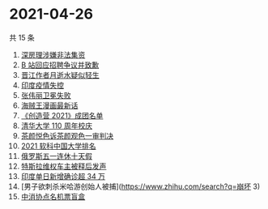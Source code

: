 # 2021-04-26

共 15 条

<!-- BEGIN ZHIHUSEARCH -->
<!-- 最后更新时间 Mon Apr 26 2021 15:06:40 GMT+0800 (China Standard Time) -->
1. [深房理涉嫌非法集资](https://www.zhihu.com/search?q=深房理)
1. [B 站回应招聘争议并致歉](https://www.zhihu.com/search?q=b站北邮)
1. [晋江作者月逝水疑似轻生](https://www.zhihu.com/search?q=月逝水)
1. [印度疫情失控](https://www.zhihu.com/search?q=印度疫情)
1. [张伟丽卫冕失败](https://www.zhihu.com/search?q=张伟丽)
1. [海贼王漫画最新话](https://www.zhihu.com/search?q=海贼王)
1. [《创造营 2021》成团名单](https://www.zhihu.com/search?q=创造营成团名单)
1. [清华大学 110 周年校庆](https://www.zhihu.com/search?q=清华校庆)
1. [茶颜悦色诉茶颜观色一审判决](https://www.zhihu.com/search?q=茶颜悦色)
1. [2021 软科中国大学排名](https://www.zhihu.com/search?q=2021软科)
1. [俄罗斯五一连休十天假](https://www.zhihu.com/search?q=俄罗斯五一)
1. [特斯拉维权车主被释后发声](https://www.zhihu.com/search?q=特斯拉维权)
1. [印度单日新增确诊超 34 万](https://www.zhihu.com/search?q=印度疫情)
1. [男子欲刺杀米哈游创始人被捕](https://www.zhihu.com/search?q=崩坏 3)
1. [中消协点名机票盲盒](https://www.zhihu.com/search?q=机票盲盒)
<!-- END ZHIHUSEARCH -->
